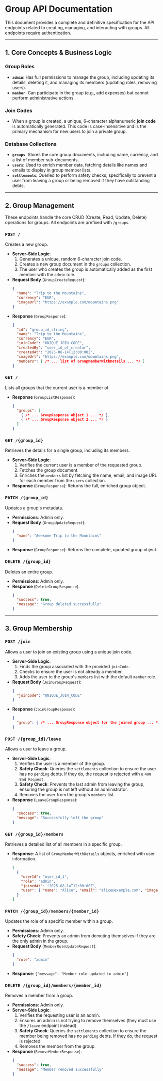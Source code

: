 # Group API Documentation

This document provides a complete and definitive specification for the API endpoints related to creating, managing, and interacting with groups. All endpoints require authentication.

---

## 1. Core Concepts & Business Logic

### **Group Roles**

* **`admin`**: Has full permissions to manage the group, including updating its details, deleting it, and managing its members (updating roles, removing users).
* **`member`**: Can participate in the group (e.g., add expenses) but cannot perform administrative actions.

### **Join Codes**

* When a group is created, a unique, 6-character alphanumeric **join code** is automatically generated. This code is case-insensitive and is the primary mechanism for new users to join a private group.

### **Database Collections**

* **`groups`**: Stores the core group documents, including name, currency, and a list of member sub-documents.
* **`users`**: Used to enrich member data, fetching details like names and emails to display in group member lists.
* **`settlements`**: Queried to perform safety checks, specifically to prevent a user from leaving a group or being removed if they have outstanding debts.

---

## 2. Group Management

These endpoints handle the core CRUD (Create, Read, Update, Delete) operations for groups. All endpoints are prefixed with `/groups`.

### **`POST /`**

Creates a new group.

* **Server-Side Logic**:
    1.  Generates a unique, random 6-character join code.
    2.  Creates a new group document in the `groups` collection.
    3.  The user who creates the group is automatically added as the first member with the `admin` role.
* **Request Body** (`GroupCreateRequest`):
    ```json
    {
      "name": "Trip to the Mountains",
      "currency": "EUR",
      "imageUrl": "https://example.com/mountains.png"
    }
    ```
* **Response** (`GroupResponse`):
    ```json
    {
      "id": "group_id_string",
      "name": "Trip to the Mountains",
      "currency": "EUR",
      "joinCode": "UNIQUE_JOIN_CODE",
      "createdBy": "user_id_of_creator",
      "createdAt": "2025-08-14T12:00:00Z",
      "imageUrl": "https://example.com/mountains.png",
      "members": [ /* ... list of GroupMemberWithDetails ... */ ]
    }
    ```

### **`GET /`**

Lists all groups that the current user is a member of.

* **Response** (`GroupListResponse`):
    ```json
    {
      "groups": [
        { /* ... GroupResponse object 1 ... */ },
        { /* ... GroupResponse object 2 ... */ }
      ]
    }
    ```

### **`GET /{group_id}`**

Retrieves the details for a single group, including its members.

* **Server-Side Logic**:
    1.  Verifies the current user is a member of the requested group.
    2.  Fetches the group document.
    3.  Enriches the `members` list by fetching the name, email, and image URL for each member from the `users` collection.
* **Response** (`GroupResponse`): Returns the full, enriched group object.

### **`PATCH /{group_id}`**

Updates a group's metadata.

* **Permissions**: Admin only.
* **Request Body** (`GroupUpdateRequest`):
    ```json
    {
      "name": "Awesome Trip to the Mountains"
    }
    ```
* **Response** (`GroupResponse`): Returns the complete, updated group object.

### **`DELETE /{group_id}`**

Deletes an entire group.

* **Permissions**: Admin only.
* **Response** (`DeleteGroupResponse`):
    ```json
    {
      "success": true,
      "message": "Group deleted successfully"
    }
    ```

---

## 3. Group Membership

### **`POST /join`**

Allows a user to join an existing group using a unique join code.

* **Server-Side Logic**:
    1.  Finds the group associated with the provided `joinCode`.
    2.  Checks to ensure the user is not already a member.
    3.  Adds the user to the group's `members` list with the default `member` role.
* **Request Body** (`JoinGroupRequest`):
    ```json
    {
      "joinCode": "UNIQUE_JOIN_CODE"
    }
    ```
* **Response** (`JoinGroupResponse`):
    ```json
    {
      "group": { /* ... GroupResponse object for the joined group ... */ }
    }
    ```

### **`POST /{group_id}/leave`**

Allows a user to leave a group.

* **Server-Side Logic**:
    1.  Verifies the user is a member of the group.
    2.  **Safety Check**: Queries the `settlements` collection to ensure the user has no `pending` debts. If they do, the request is rejected with a `400 Bad Request`.
    3.  **Safety Check**: Prevents the last admin from leaving the group, ensuring the group is not left without an administrator.
    4.  Removes the user from the group's `members` list.
* **Response** (`LeaveGroupResponse`):
    ```json
    {
      "success": true,
      "message": "Successfully left the group"
    }
    ```

### **`GET /{group_id}/members`**

Retrieves a detailed list of all members in a specific group.

* **Response**: A list of `GroupMemberWithDetails` objects, enriched with user information.
    ```json
    [
      {
        "userId": "user_id_1",
        "role": "admin",
        "joinedAt": "2025-08-14T12:00:00Z",
        "user": { "name": "Alice", "email": "alice@example.com", "imageUrl": null }
      }
    ]
    ```

### **`PATCH /{group_id}/members/{member_id}`**

Updates the role of a specific member within a group.

* **Permissions**: Admin only.
* **Safety Check**: Prevents an admin from demoting themselves if they are the only admin in the group.
* **Request Body** (`MemberRoleUpdateRequest`):
    ```json
    {
      "role": "admin"
    }
    ```
* **Response**: `{"message": "Member role updated to admin"}`

### **`DELETE /{group_id}/members/{member_id}`**

Removes a member from a group.

* **Permissions**: Admin only.
* **Server-Side Logic**:
    1.  Verifies the requesting user is an admin.
    2.  Ensures an admin is not trying to remove themselves (they must use the `/leave` endpoint instead).
    3.  **Safety Check**: Queries the `settlements` collection to ensure the member being removed has no `pending` debts. If they do, the request is rejected.
    4.  Removes the member from the group.
* **Response** (`RemoveMemberResponse`):
    ```json
    {
      "success": true,
      "message": "Member removed successfully"
    }
    


